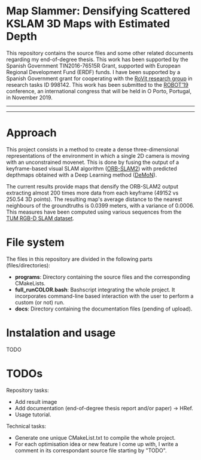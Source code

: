# Map Slammer: Densifying Scattered KSLAM 3D Maps with Estimated Depth

This repository contains the source files and some other related documents regarding my end-of-degree thesis. This work has been supported by the Spanish Government TIN2016-76515R Grant, supported with European Regional Development Fund (ERDF) funds. I have been supported by a Spanish Government grant for cooperating with the [RoVit research group](http://www.rovit.ua.es/) in research tasks ID 998142. This work has been submitted to the [ROBOT’19](https://web.fe.up.pt/~robot2019/index.php) conference, an international congress that will be held in O Porto, Portugal, in November 2019.

----
----

# Approach

This project consists in a method to create a dense three-dimensional representations of the environment in which a single 2D camera is moving with an unconstrained movenet. This is done by fusing the output of a keyframe-based visual SLAM algorithm ([ORB-SLAM2](https://github.com/raulmur/ORB_SLAM2)) with predicted depthmaps obtained with a Deep Learning method ([DeMoN](https://github.com/lmb-freiburg/demon)).

The current results provide maps that densify the ORB-SLAM2 output extracting almost 200 times more data from each keyframe (49152 vs 250.54 3D points). The resulting map's average distance to the nearest neighbours of the groundtruths is 0.0399 meters, with a variance of 0.0006. This measures have been computed using various sequences from the [TUM RGB-D SLAM dataset](https://vision.in.tum.de/data/datasets/rgbd-dataset).


# File system

The files in this repository are divided in the following parts (files/directories):
* **programs**: Directory containing the source files and the corresponding CMakeLists.
* **full_runCOLOR.bash**: Bashscript integrating the whole project. It incorporates command-line based interaction with the user to perform a custom (or not) run.
* **docs**: Directory containing the documentation files (pending of upload).


# Instalation and usage

TODO



# TODOs

Repository tasks:
* Add result image
* Add documentation (end-of-degree thesis report and/or paper) -> HRef.
* Usage tutorial.

Technical tasks:
* Generate one unique CMakeList.txt to compile the whole project. 
* For each optimisation idea or new feature I come up with, I write a comment in its correspondant source file starting by "TODO".
